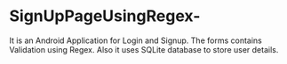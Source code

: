 # SignUpPageUsingRegex- 
It is an Android Application for Login and Signup. The forms contains Validation using Regex. Also it uses SQLite database to store user details. 

